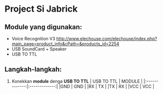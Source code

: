 # Project Si Jabrick

## Module yang digunakan:
- Voice Recognition V3 http://www.elechouse.com/elechouse/index.php?main_page=product_info&cPath=&products_id=2254
- USB SoundCard + Speaker
- USB TO TTL

## Langkah-langkah:
1. Konekkan **module** denga **USB TO TTL**
| USB TO TTL	| MODULE	|
|:-------------:|:-------------:|
|GND		| GND		|
|RX		| TX		|
|TX		| RX		|
|VCC 		| VCC		|


